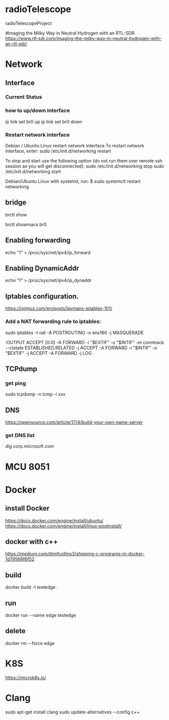 # radioTelescope
radioTelescopeProject

#Imaging the Milky Way in Neutral Hydrogen with an RTL-SDR
https://www.rtl-sdr.com/imaging-the-milky-way-in-neutral-hydrogen-with-an-rtl-sdr/

# Network

## Interface
### Current Status

### how to up/down interface
ip link set br0 up
ip link set br0 down

### Restart network interface

Debian / Ubuntu Linux restart network interface
To restart network interface, enter:
sudo /etc/init.d/networking restart

To stop and start use the following option (do not run them over remote ssh session as you will get disconnected):
sudo /etc/init.d/networking stop
sudo /etc/init.d/networking start

Debian/Ubuntu Linux with systemd, run:
$ sudo systemctl restart networking

## bridge
brctl show

brctl showmacs br0

## Enabling forwarding
echo "1" > /proc/sys/net/ipv4/ip_forward

## Enabling DynamicAddr
echo "1" > /proc/sys/net/ipv4/ip_dynaddr

## Iptables configuration.
https://iximiuz.com/en/posts/laymans-iptables-101/

### Add a NAT forwarding rule to iptables:

sudo iptables -t nat -A POSTROUTING -o ens160 -j MASQUERADE

:OUTPUT ACCEPT [0:0]
-A FORWARD -i "$EXTIF" -o "$INTIF" -m conntrack --ctstate ESTABLISHED,RELATED -j ACCEPT 
-A FORWARD -i "$INTIF" -o "$EXTIF" -j ACCEPT
-A FORWARD -j LOG

## TCPdump
### get ping
sudo tcpdump -n icmp -i xxx

## DNS
https://opensource.com/article/17/4/build-your-own-name-server

### get DNS list
dig corp.microsoft.com

# MCU 8051

# Docker
## install Docker
https://docs.docker.com/engine/install/ubuntu/
https://docs.docker.com/engine/install/linux-postinstall/
## docker with c++
https://medium.com/@mfcollins3/shipping-c-programs-in-docker-1d79568f6f52
## build
docker build -t testedge .
## run
docker run --name edge testedge
## delete
docker rm --force edge
# K8S
https://microk8s.io/

# Clang
sudo apt-get install clang
sudo update-alternatives --config c++




